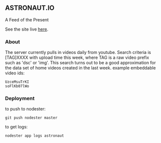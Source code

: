## ASTRONAUT.IO

A Feed of the Present 

See the site live [here](http://astronaut.io).

### About ###

The server currently pulls in videos daily from youtube. Search criteria is [TAG]XXXX with upload time this week, where TAG is a raw video prefix such as 'dsc' or 'img'. 
This search turns out to be a good approximation for the data set of home videos created in the last week.
example embeddable video ids:

    UzceMsuTrKI
    soFlKb07lWo

### Deployment

to push to nodester:
```
git push nodester master
```

to get logs:
```
nodester app logs astronaut
```

